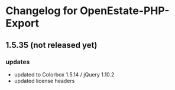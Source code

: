 Changelog for OpenEstate-PHP-Export
===================================

1.5.35 (not released yet)
-------------------------

### updates

-   updated to Colorbox 1.5.14 / jQuery 1.10.2
-   updated license headers

